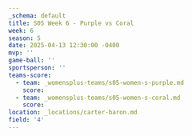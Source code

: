```yaml
---
_schema: default
title: S05 Week 6 - Purple vs Coral
week: 6
season: 5
date: 2025-04-13 12:30:00 -0400
mvp: ''
game-ball: ''
sportsperson: ''
teams-score:
  - team: _womensplus-teams/s05-women-s-purple.md
    score:
  - team: _womensplus-teams/s05-women-s-coral.md
    score:
location: _locations/carter-baron.md
field: '4'
---
```

